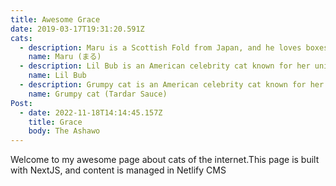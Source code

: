 ```yaml
---
title: Awesome Grace
date: 2019-03-17T19:31:20.591Z
cats:
  - description: Maru is a Scottish Fold from Japan, and he loves boxes.
    name: Maru (まる)
  - description: Lil Bub is an American celebrity cat known for her unique appearance.
    name: Lil Bub
  - description: Grumpy cat is an American celebrity cat known for her grumpy appearance.
    name: Grumpy cat (Tardar Sauce)
Post:
  - date: 2022-11-18T14:14:45.157Z
    title: Grace
    body: T﻿he Ashawo
---
```

Welcome to my awesome page about cats of the internet.This page is built with NextJS, and content is managed in Netlify CMS